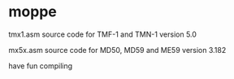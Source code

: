 # moppe
tmx1.asm source code for TMF-1 and TMN-1 version 5.0

mx5x.asm source code for MD50, MD59 and ME59 version 3.182

have fun compiling
